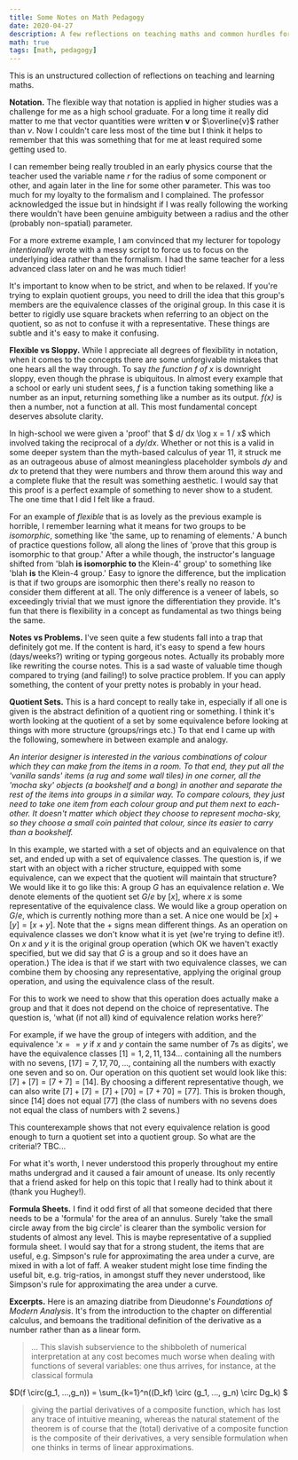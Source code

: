```yaml
---
title: Some Notes on Math Pedagogy
date: 2020-04-27
description: A few reflections on teaching maths and common hurdles for early students.
math: true
tags: [math, pedagogy]
---
```

This is an unstructured collection of reflections on teaching and learning maths.

**Notation.**
The flexible way that notation is applied in higher studies was a challenge for me as a high school graduate.  For a long time it really did matter to me that vector quantities were written $\textbf{v}$ or $\overline{v}$ rather than $v$.
Now I couldn't care less most of the time but I think it helps to
remember that this was something that for me at least required some getting used to.

I can remember being really troubled in an early physics course that the teacher used the variable name $r$ for the radius of some component or other, and again later in the line for some other parameter.  This was too much for my loyalty to the formalism and I complained.  The professor acknowledged the issue but in hindsight if I was really following the working there wouldn't have been genuine ambiguity between a radius and the other (probably non-spatial) parameter.

For a more extreme example, I am convinced that my lecturer for topology *intentionally* wrote with a messy script to force us to focus on the underlying idea rather than the formalism.  I had the same teacher for a less advanced class later on and he was much tidier!

It's important to know when to be strict, and when to be relaxed.  If you're trying to explain quotient groups, you need to drill the idea that this group's members are
the equivalence classes of the original group.  In this case it is better to rigidly use square brackets when referring to an object on the quotient, so as not to confuse it with a representative.  These things are subtle and it's easy to make it confusing.

**Flexible vs Sloppy.**
While I appreciate all degrees of flexibility in notation, when it comes to the concepts there are some unforgivable mistakes that one hears all the way through. To say *the function $f$ of $x$* is downright sloppy, even though the phrase is ubiquitous.  In almost every example that a school or early uni student sees, $f$ is a function taking something like a number as an input, returning something like a number as its output. *$f(x)$* is then a number, not a function at all.  This most fundamental concept deserves absolute clarity.

In high-school we were given a 'proof' that  $ d/ dx \log x = 1 / x$ which involved taking the reciprocal of a $dy / dx$.  Whether or
not this is a valid in some deeper system than the myth-based calculus of year 11, it struck me as an outrageous abuse of almost meaningless placeholder symbols $dy$ and $dx$ to pretend that they were numbers and throw them around this way and a complete fluke that the result was something aesthetic.  I would say that this proof is a perfect example of something to never show to a student.  The one time that I did I felt like a fraud.

For an example of *flexible* that is as lovely as the previous example is horrible, I remember learning what it means for two groups to be *isomorphic*, something like 'the same, up to renaming of elements.'   A bunch of practice questions follow, all along the lines of
'prove that this group is isomorphic to that group.'
After a while though, the instructor's language shifted from
'blah **is isomorphic to** the Klein-4' group' to something like
'blah **is** the Klein-4 group.'  Easy to ignore the difference,
but the implication is that if two groups are isomorphic then there's really no reason to consider them different at all. The only difference is a veneer of labels, so exceedingly trivial that we must ignore the differentiation they provide.
It's fun that there is flexibility in a concept as fundamental as two things being the same.


**Notes vs Problems.**
I've seen quite a few students fall into a trap that definitely got me.  If the content is hard, it's easy to spend a few hours (days/weeks?) writing or typing gorgeous notes.  Actually its probably more like rewriting the course notes.  This is a sad waste of valuable time though compared to trying (and failing!) to solve practice problem.  If you can apply something, the content of your pretty notes is probably in your head.

**Quotient Sets.**
This is a hard concept to really take in, especially if all one is given is the abstract definition of a quotient ring or something.  I think it's worth looking at the quotient of a set by some equivalence before looking at things with more structure (groups/rings etc.)  To that end I came up with the following, somewhere in between example and analogy.

*An interior designer is interested in the  various combinations of colour which they can make from the items in a room.  To that end, they put all the  'vanilla sands' items (a rug and some wall tiles) in one corner, all the 'mocha sky' objects (a bookshelf and a bong) in another and separate the rest of the items into groups in a similar way. To compare colours, they just need to take one item from each colour group and put them next to each-other. It doesn't matter which object they choose to represent mocha-sky, so they choose a small coin painted that colour, since its easier to carry than a bookshelf.*

In this example, we started with a set of objects and an equivalence on that set, and ended up with a set of equivalence classes.
The question is, if we start with an object with a richer structure, equipped with some
equivalence, can we expect that the quotient will maintain that structure?
We would like it to go like this: A group $G$ has an equivalence relation $e$.
We denote elements of the quotient set $G/e$ by $[x]$, where $x$ is some representative
of the equivalence class.  We would like a group operation on $G/e$, which is currently nothing more than a set. A nice one would be $[x] + [y] = [x + y]$. Note that the $+$
signs mean different things.  As an operation on equivalence classes we don't know what it is yet (we're trying to define it!).  On $x$ and $y$ it is the original group operation (which OK we haven't exactly specified, but we did say that $G$ is a group and so it does have an operation.)  The idea is that if we start with two equivalence classes, we can combine them by choosing any representative, applying the original group operation, and using the equivalence class of the result.

For this to work we need to show that this operation does actually make a group
and that it does not depend on the choice of representative. The question is, 'what (if not all) kind of equivalence relation works here?'

For example,
if we have the group of integers with addition, and the equivalence
'$x == y$ if $x$ and $y$ contain the same number of 7s as digits', we have the equivalence classes $[1] = {1, 2, 11, 134 ...}$ containing all the numbers with no sevens,
$[17] = {7, 17, 70, ...}$, containing all the numbers with exactly one seven and so on.
Our operation on this quotient set would look like this:
$[7] + [7] = [7 + 7] = [14]$.  By choosing a different representative though, we can also write $[7] + [7] = [7] + [70] = [7 + 70] = [77]$.  This is broken though, since
$[14]$ does not equal $[77]$ (the class of numbers with no sevens does not equal the class of numbers with 2 sevens.)

This counterexample shows that not every equivalence relation is good enough to turn a
quotient set into a quotient group.  So what are the criteria!? TBC...

For what it's worth, I never understood this properly throughout my entire maths undergrad and it caused a fair amount of unease.  Its only recently that a friend asked for help on this topic that I really had to think about it (thank you Hughey!).


**Formula Sheets.**
I find it odd first of all that someone decided that there needs to be a 'formula' for the area of an annulus.  Surely 'take the small circle away from the big circle' is clearer than the symbolic version for students of almost any level.
This is maybe representative of a supplied formula sheet.  I would say that for a strong student, the items that are useful, e.g.  Simpson's rule for approximating the area under a curve, are mixed in with a lot of faff.  A weaker student might lose time finding the useful bit, e.g. trig-ratios, in amongst stuff they never understood, like Simpson's rule for approximating the area under a curve.

**Excerpts.**
Here is an amazing diatribe from Dieudonne's *Foundations of Modern Analysis*.
It's from the introduction to the chapter on differential calculus, and bemoans
the traditional definition of the derivative as a number rather than as a linear form.
> ... This slavish subservience to the shibboleth of numerical interpretation at any cost becomes much worse when dealing with functions of several variables: one thus arrives, for instance, at the classical formula

$D(f \circ(g_1, ...,g_n)) = \sum_{k=1}^n((D_kf) \circ (g_1, ..., g_n) \circ Dg_k) $
> giving the partial derivatives of a composite function, which has lost any trace of intuitive meaning, whereas the natural statement of the theorem is of course that the (total) derivative of a composite function is the composite of their derivatives, a very sensible formulation when one thinks in terms of linear approximations.

